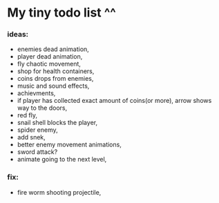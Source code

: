  # My tiny todo list ^^
 ### ideas:
 - enemies dead animation,
 - player dead animation,
 - fly chaotic movement,
 - shop for health containers,
 - coins drops from enemies,
 - music and sound effects,
 - achievments,
 - if player has collected exact amount of coins(or more), arrow shows way to the doors,
 - red fly,
 - snail shell blocks the player,
 - spider enemy,
 - add snek,
 - better enemy movement animations,
 - sword attack?
 - animate going to the next level,


 ### fix:
 - fire worm shooting projectile,

